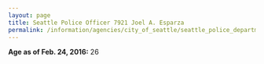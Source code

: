 ```yaml
---
layout: page
title: Seattle Police Officer 7921 Joel A. Esparza
permalink: /information/agencies/city_of_seattle/seattle_police_department/copbook/7921/
---
```


**Age as of Feb. 24, 2016:** 26
